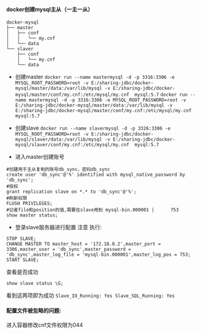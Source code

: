 #### docker创建mysql主从（一主一从）
```
docker-mysql
├── master
│   ├── conf
│   │   └── my.cnf
│   └── data
└── slaver
    ├── conf
    │   └── my.cnf
    └── data
```

- 创建master
```docker run --name mastermysql -d -p 3316:3306 -e MYSQL_ROOT_PASSWORD=root -v E:/sharing-jdbc/docker-mysql/master/data:/var/lib/mysql -v E:/sharing-jdbc/docker-mysql/master/conf/my.cnf:/etc/mysql/my.cnf  mysql:5.7```
```docker run --name mastermysql -d -p 3316:3306 -e MYSQL_ROOT_PASSWORD=root -v E:/sharing-jdbc/docker-mysql/master/data:/var/lib/mysql -v E:/sharing-jdbc/docker-mysql/master/conf/my.cnf:/etc/mysql/my.cnf  mysql:5.7```

- 创建slave
```docker run --name slavermysql -d -p 3326:3306 -e MYSQL_ROOT_PASSWORD=root -v E:/sharing-jdbc/docker-mysql/slaver/data:/var/lib/mysql -v E:/sharing-jdbc/docker-mysql/slaver/conf/my.cnf:/etc/mysql/my.cnf  mysql:5.7```
- 进入master创建账号
```
#创建用于主从复制的账号db_sync，密码db_sync
create user 'db_sync'@'%' identified with mysql_native_password by 'db_sync';
#授权
grant replication slave on *.* to 'db_sync'@'%';
#刷新权限
FLUSH PRIVILEGES;
#记者file和position的值,需要在slave用到 mysql-bin.000001 |      753 
show master status;   
```
- 登录slave服务器进行配置
注意
执行:
```
STOP SLAVE;
CHANGE MASTER TO master_host = '172.18.0.2',master_port = 3306,master_user = 'db_sync',master_password = 'db_sync',master_log_file = 'mysql-bin.000001',master_log_pos = 753;
START SLAVE;
```
查看是否成功
```
show slave status \G;
```
看到这两项即为成功
```Slave_IO_Running: Yes Slave_SQL_Running: Yes```
#### 配置文件被忽略的问题:
进入容器修改cnf文件权限为044